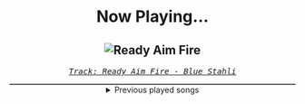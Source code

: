 <div align="center"> 
<h1>Now Playing...</h1>

![Ready Aim Fire](https://i.scdn.co/image/ab67616d00001e0220d06426954869610e4a052f)
--
_<samp><a href="https://open.spotify.com/track/4am4K4T77bNZTlYmX3GMYa">Track: Ready Aim Fire - Blue Stahli</a></samp>_

<div style="border: 1px #4B5054 solid"></div>
<details>
  <summary>
    Previous played songs
  </summary>
  <table>
    <thead>
      <tr>
        <th>
          Artist
        </th>
        <th>
          Song
        </th>
        <th>
          Link
        </th>
      </tr>
    </thead>
    <tbody>
      <tr><td>Blue Stahli</td><td>Ready Aim Fire</td><td><a href="https://open.spotify.com/track/4am4K4T77bNZTlYmX3GMYa">https://open.spotify.com/track/4am4K4T77bNZTlYmX3GMYa</a></td></tr><tr><td>Blue Stahli</td><td>Enemy</td><td><a href="https://open.spotify.com/track/6UkTua0GgYyaY5qr7eO3Jv">https://open.spotify.com/track/6UkTua0GgYyaY5qr7eO3Jv</a></td></tr><tr><td>Void Chapter</td><td>Phobia</td><td><a href="https://open.spotify.com/track/4d8e3bdbbuQyf4nmCG68b0">https://open.spotify.com/track/4d8e3bdbbuQyf4nmCG68b0</a></td></tr><tr><td>Cliff Lin</td><td>Ultraviolence</td><td><a href="https://open.spotify.com/track/305dhRczVMIXe41taVz0KJ">https://open.spotify.com/track/305dhRczVMIXe41taVz0KJ</a></td></tr><tr><td>Voicians</td><td>Cube</td><td><a href="https://open.spotify.com/track/3Ner8Wwiee7NtE0NOuV5P6">https://open.spotify.com/track/3Ner8Wwiee7NtE0NOuV5P6</a></td></tr><tr><td>DEATH X DESTINY</td><td>DEFIANCE</td><td><a href="https://open.spotify.com/track/2xKNofx67e4O85r4WhMCIl">https://open.spotify.com/track/2xKNofx67e4O85r4WhMCIl</a></td></tr><tr><td>Celldweller</td><td>Frozen - Celldweller vs. Blue Stahli</td><td><a href="https://open.spotify.com/track/7kZfyhlbMsSk9dUxzoWCQ7">https://open.spotify.com/track/7kZfyhlbMsSk9dUxzoWCQ7</a></td></tr><tr><td>STARSET</td><td>Point Of No Return</td><td><a href="https://open.spotify.com/track/5nxxe5YhgHKEAD9baPQbLd">https://open.spotify.com/track/5nxxe5YhgHKEAD9baPQbLd</a></td></tr><tr><td>Coping Method</td><td>Hypomania</td><td><a href="https://open.spotify.com/track/6mKY0mODXykQfKKK66WM7R">https://open.spotify.com/track/6mKY0mODXykQfKKK66WM7R</a></td></tr><tr><td>Cliff Lin</td><td>Total Annihilation</td><td><a href="https://open.spotify.com/track/46HmrPuHYRtgfZsZx4ixz7">https://open.spotify.com/track/46HmrPuHYRtgfZsZx4ixz7</a></td></tr><tr><td>Devin Bronson</td><td>Layin It Down</td><td><a href="https://open.spotify.com/track/3IiCLOK1awXlU47Ka9njSw">https://open.spotify.com/track/3IiCLOK1awXlU47Ka9njSw</a></td></tr><tr><td>Blue Stahli</td><td>Headshot</td><td><a href="https://open.spotify.com/track/2v0ptVFZSQLoNI0LOXMWc9">https://open.spotify.com/track/2v0ptVFZSQLoNI0LOXMWc9</a></td></tr><tr><td>Void Chapter</td><td>Target Acquired</td><td><a href="https://open.spotify.com/track/25x7xXk5m6oCO1x67J0HRY">https://open.spotify.com/track/25x7xXk5m6oCO1x67J0HRY</a></td></tr><tr><td>Dirty Two Club</td><td>Blistering</td><td><a href="https://open.spotify.com/track/6kZhc75m58bR8Fqlh0nNrr">https://open.spotify.com/track/6kZhc75m58bR8Fqlh0nNrr</a></td></tr><tr><td>Paul Udarov</td><td>Fated</td><td><a href="https://open.spotify.com/track/21L1nRE9O1A3tgrZJjthjV">https://open.spotify.com/track/21L1nRE9O1A3tgrZJjthjV</a></td></tr><tr><td>Klayton</td><td>Spitfire</td><td><a href="https://open.spotify.com/track/3049pYadSCXOd0bUrTQUvU">https://open.spotify.com/track/3049pYadSCXOd0bUrTQUvU</a></td></tr><tr><td>Daedric</td><td>Nascent</td><td><a href="https://open.spotify.com/track/2JV8FXAi1qpEKF1RNjEqhB">https://open.spotify.com/track/2JV8FXAi1qpEKF1RNjEqhB</a></td></tr><tr><td>Dirty Two Club</td><td>Freeway Jam</td><td><a href="https://open.spotify.com/track/7Ci3QJD0WkIyVZWiuNoMkv">https://open.spotify.com/track/7Ci3QJD0WkIyVZWiuNoMkv</a></td></tr><tr><td>Sebastian Komor</td><td>Pedal To The Metal</td><td><a href="https://open.spotify.com/track/1u7fM795Jv8loKQD6KdwSY">https://open.spotify.com/track/1u7fM795Jv8loKQD6KdwSY</a></td></tr><tr><td>Cliff Lin</td><td>Instrument Of Surrender</td><td><a href="https://open.spotify.com/track/5jnjNrs0H2A2OpvGF5qlzk">https://open.spotify.com/track/5jnjNrs0H2A2OpvGF5qlzk</a></td></tr>
    </tbody>
  </table>
</details>

</div>
